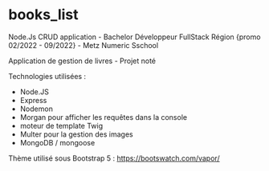 # books_list
Node.Js CRUD application - Bachelor Développeur FullStack Région {promo 02/2022 - 09/2022} - Metz Numeric Sschool

Application de gestion de livres - Projet noté



Technologies utilisées : 

* Node.JS
* Express
* Nodemon
* Morgan pour afficher les requêtes dans la console
* moteur de template Twig
* Multer pour la gestion des images
* MongoDB / mongoose

Thème utilisé sous Bootstrap 5 : https://bootswatch.com/vapor/

